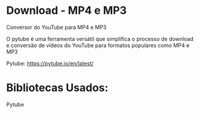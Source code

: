 # Download - MP4 e MP3
 Conversor do YouTube para MP4 e MP3

O pytube é uma ferramenta versátil que simplifica o processo de download e conversão de vídeos do YouTube para formatos populares como MP4 e MP3

Pytube: https://pytube.io/en/latest/
# Bibliotecas Usados:
Pytube
